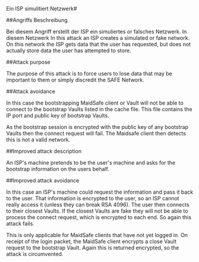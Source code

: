 Ein ISP simulitiert Netzwerk#

##Angriffs Beschreibung

Bei diesem Angriff erstellt der ISP ein simuliertes or falsches Netzwerk. In diesem Netzwerk
In this attack an ISP creates a simulated or fake network. On this network the ISP gets data that the user has requested, but does not actually store data the user has attempted to store.

##Attack purpose

The purpose of this attack is to force users to lose data that may be important to them or simply discredit the SAFE Network.

##Attack avoidance

In this case the bootstrapping MaidSafe client or Vault will not be able to connect to the bootstrap Vaults listed in the cache file. This file contains the IP port and public key of bootstrap Vaults.

As the bootstrap session is encrypted with the public key of any bootstrap Vaults then the connect request will fail. The Maidsafe client then detects this is not a valid network.

##Improved attack description

An ISP's machine pretends to be the user's machine and asks for the bootstrap information on the users behalf.

##Improved attack avoidance

In this case an ISP's machine could request the information and pass it back to the user. That information is encrypted to the user, so an ISP cannot really access it (unless they can break RSA 4096). The user then connects to their closest Vaults. If the closest Vaults are fake they will not be able to process the connect request, which is encrypted to each end. So again this attack fails.

This is only applicable for MaidSafe clients that have not yet logged in. On receipt of the login packet, the MaidSafe client encrypts a close Vault request to the bootstrap Vault. Again this is returned encrypted, so the attack is circumvented.
